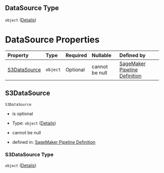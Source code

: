 ## DataSource Type

`object` ([Details](pipeline-definition-definitions-registermodelstep-properties-arguments-properties-modelmetrics-properties-deploymentspecification-properties-testinput-properties-datasource.md))

# DataSource Properties

| Property                      | Type     | Required | Nullable       | Defined by                                                                                                                                                                                                                                                                                                                                                                                                                                                                                                                     |
| :---------------------------- | :------- | :------- | :------------- | :----------------------------------------------------------------------------------------------------------------------------------------------------------------------------------------------------------------------------------------------------------------------------------------------------------------------------------------------------------------------------------------------------------------------------------------------------------------------------------------------------------------------------- |
| [S3DataSource](#s3datasource) | `object` | Optional | cannot be null | [SageMaker Pipeline Definition](pipeline-definition-definitions-registermodelstep-properties-arguments-properties-modelmetrics-properties-deploymentspecification-properties-testinput-properties-datasource-properties-s3datasource.md "https://github.com/jerrypeng7773/sagemaker-model-building-pipeline-definition-JSON-schema/schema/#/definitions/RegisterModelStep/properties/Arguments/properties/ModelMetrics/properties/DeploymentSpecification/properties/TestInput/properties/DataSource/properties/S3DataSource") |

## S3DataSource



`S3DataSource`

*   is optional

*   Type: `object` ([Details](pipeline-definition-definitions-registermodelstep-properties-arguments-properties-modelmetrics-properties-deploymentspecification-properties-testinput-properties-datasource-properties-s3datasource.md))

*   cannot be null

*   defined in: [SageMaker Pipeline Definition](pipeline-definition-definitions-registermodelstep-properties-arguments-properties-modelmetrics-properties-deploymentspecification-properties-testinput-properties-datasource-properties-s3datasource.md "https://github.com/jerrypeng7773/sagemaker-model-building-pipeline-definition-JSON-schema/schema/#/definitions/RegisterModelStep/properties/Arguments/properties/ModelMetrics/properties/DeploymentSpecification/properties/TestInput/properties/DataSource/properties/S3DataSource")

### S3DataSource Type

`object` ([Details](pipeline-definition-definitions-registermodelstep-properties-arguments-properties-modelmetrics-properties-deploymentspecification-properties-testinput-properties-datasource-properties-s3datasource.md))
